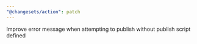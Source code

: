 ```yaml
---
"@changesets/action": patch
---
```


Improve error message when attempting to publish without publish script defined
